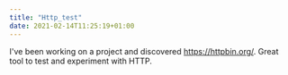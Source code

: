 ```yaml
---
title: "Http_test"
date: 2021-02-14T11:25:19+01:00
---
```

I've been working on a project and discovered https://httpbin.org/.
Great tool to test and experiment with HTTP.
